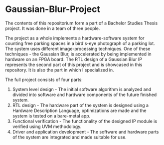 # Gaussian-Blur-Project
The contents of this repositorium form a part of a Bachelor Studies Thesis project. It was done in a team of three people.

The project as a whole implements a hardware-software system for counting free parking spaces in a bird's-eye photograph of a parking lot. The system uses different image-processing techniques. One of these techniques - the Gaussian Blur, is accelerated by being implemented in hardware on an FPGA board. The RTL design of a Gaussian Blur IP represents the second part of this project and is showcased in this repository. It is also the part in which I specialized in.

The full project consists of four parts:
1. System level design - The initial software algorithm is analyzed and divided into software and hardware components of the future finished system.
2. RTL design - The hardware part of the system is designed using a Hardware Description Language, optimizations are made and the system is tested on a bare-metal app.
3. Functional verification - The functionality of the designed IP module is verified using UVM methodology.
4. Driver and application development - The software and hardware parts of the system are integrated and made suitable for use.

